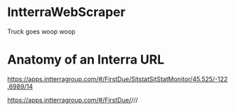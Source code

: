 # IntterraWebScraper
Truck goes woop woop


# Anatomy of an Interra URL


https://apps.intterragroup.com/#/FirstDue/SitstatSitStatMonitor/45.525/-122.6989/14

https://apps.intterragroup.com/#/FirstDue/<APP>/<LATTITUDE>/<LONGITUDE>/<ZOOM LEVEL>
